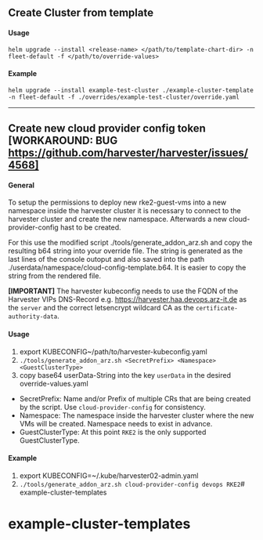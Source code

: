 ## Create Cluster from template

#### Usage

`helm upgrade --install <release-name> </path/to/template-chart-dir> -n fleet-default -f </path/to/override-values>`


#### Example

`helm upgrade --install example-test-cluster ./example-cluster-template -n fleet-default -f ./overrides/example-test-cluster/override.yaml`



___




## Create new cloud provider config token [WORKAROUND: BUG https://github.com/harvester/harvester/issues/4568]

#### General
To setup the permissions to deploy new rke2-guest-vms into a new namespace inside the harvester cluster it is necessary to connect to the harvester cluster and create the new namespace. Afterwards a new cloud-provider-config hast to be created. 

For this use the modified script ./tools/generate_addon_arz.sh and copy the resulting b64 string into your override file. The string is generated as the last lines of the console outoput and also saved into the path ./userdata/namespace/cloud-config-template.b64. It is easier to copy the string from the rendered file. 

**[IMPORTANT]** The harvester kubeconfig needs to use the FQDN of the Harvester VIPs DNS-Record e.g. https://harvester.haa.devops.arz-it.de as the `server` and the correct letsencrypt wildcard CA as the `certificate-authority-data`.

#### Usage
1. export KUBECONFIG~/path/to/harvester-kubeconfig.yaml
2. `./tools/generate_addon_arz.sh <SecretPrefix> <Namespace> <GuestClusterType>`
3. copy base64 userData-String into the key `userData` in the desired override-values.yaml

- SecretPrefix: Name and/or Prefix of multiple CRs that are being created by the script. Use `cloud-provider-config` for consistency.
- Namespace: The namespace inside the harvester cluster where the new VMs will be created. Namespace needs to exist in advance.
- GuestClusterType: At this point `RKE2` is  the only supported GuestClusterType.


#### Example

1. export KUBECONFIG=~/.kube/harvester02-admin.yaml
2. `./tools/generate_addon_arz.sh cloud-provider-config devops RKE2`# example-cluster-templates
# example-cluster-templates
